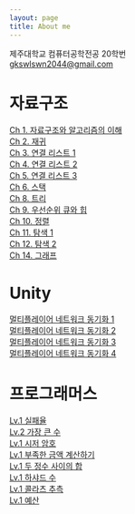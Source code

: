 ```yaml
---
layout: page
title: About me
---
```

제주대학교 컴퓨터공학전공 20학번<br>
gkswlswn2044@gmail.com

# 자료구조
[Ch 1. 자료구조와 알고리즘의 이해](https://1jinju.github.io/2022-04-26-data-structure-1/)<br>
[Ch 2. 재귀](https://1jinju.github.io/2022-10-10-data-structure-2/)<br>
[Ch 3. 연결 리스트 1](https://1jinju.github.io/2022-10-14-data-structure-3/)<br>
[Ch 4. 연결 리스트 2](https://1jinju.github.io/2022-10-17-data-structure-4/)<br>
[Ch 5. 연결 리스트 3](https://1jinju.github.io/2022-10-21-data-structure-5/)<br>
[Ch 6. 스택](https://1jinju.github.io/2022-10-24-data-structure-6/)<br>
[Ch 8. 트리](https://1jinju.github.io/2022-10-28-data-structure-8/)<br>
[Ch 9. 우선순위 큐와 힙](https://1jinju.github.io/2022-10-31-data-structure-9/)<br>
[Ch 10. 정렬](https://1jinju.github.io/2022-11-04-data-structure-10/)<br>
[Ch 11. 탐색 1](https://1jinju.github.io/2022-11-07-data-structure-11/)<br>
[Ch 12. 탐색 2](https://1jinju.github.io/2022-11-11-data-structure-12/)<br>
[Ch 14. 그래프](https://1jinju.github.io/2022-11-14-data-structure-14/)<br>


# Unity
[멀티플레이어 네트워크 동기화 1](https://1jinju.github.io/2022-09-16-unity-multiplayer-1/)<br>
[멀티플레이어 네트워크 동기화 2](https://1jinju.github.io/2022-09-23-unity-multiplayer-2/)<br>
[멀티플레이어 네트워크 동기화 3](https://1jinju.github.io/2022-09-30-unity-multiplayer-3/)<br>
[멀티플레이어 네트워크 동기화 4](https://1jinju.github.io/2022-10-07-unity-multiplayer-4/)<br>


# 프로그래머스
[Lv.1 실패율](https://1jinju.github.io/2022-11-18-programmers-1/)<br>
[Lv.2 가장 큰 수](https://1jinju.github.io/2022-11-21-programmers-2/)<br>
[Lv.1 시저 암호](https://1jinju.github.io/2022-11-25-programmers-3/)<br>
[Lv.1 부족한 금액 계산하기](https://1jinju.github.io/2022-11-28-programmers-4/)<br>
[Lv.1 두 정수 사이의 합](https://1jinju.github.io/2022-12-02-programmers-5/)<br>
[Lv.1 하샤드 수](https://1jinju.github.io/2022-12-05-programmers-6/)<br>
[Lv.1 콜라츠 추측](https://1jinju.github.io/2022-12-09-programmers-7/)<br>
[Lv.1 예산](https://1jinju.github.io/2022-12-12-programmers-8/)<br>